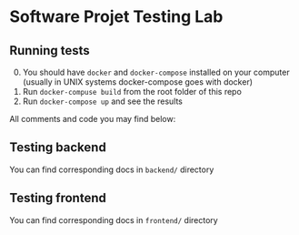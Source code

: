 # Software Projet Testing Lab

## Running tests

0. You should have `docker` and `docker-compose` installed on your computer (usually in UNIX systems docker-compose goes with docker)
1. Run `docker-compuse build` from the root folder of this repo
2. Run `docker-compose up` and see the results

All comments and code you may find below: 

## Testing backend

You can find corresponding docs in `backend/` directory

## Testing frontend

You can find corresponding docs in `frontend/` directory
